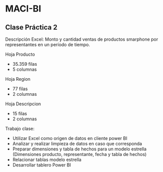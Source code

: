 # MACI-BI
## Clase Práctica 2

Descripción Excel: Monto y cantidad ventas de productos smarphone por representantes en un período de tiempo.

Hoja Producto
- 35.359 filas
- 5 columnas

Hoja Region
- 77 filas
- 2 columnas

Hoja Descripcion
- 15 filas
- 2 columnas

Trabajo clase:

- Utilizar Excel como origen de datos en cliente power BI
- Analizar y realizar limpieza de datos en caso que corresponda
- Preparar dimensiones y tabla de hechos para un modelo estrella (Dimensiones producto, representante, fecha y tabla de hechos)
- Relacionar tablas modelo estrella
- Desarrollar tablero Power BI
